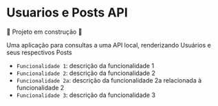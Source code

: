 <h1>Usuarios e Posts API</h1>
🚧 Projeto em construção 🚧

<p>Uma aplicação para consultas a uma API local, renderizando Usuários e seus respectivos Posts</p>

- `Funcionalidade 1`: descrição da funcionalidade 1
- `Funcionalidade 2`: descrição da funcionalidade 2
- `Funcionalidade 2a`: descrição da funcionalidade 2a relacionada à funcionalidade 2
- `Funcionalidade 3`: descrição da funcionalidade 3
